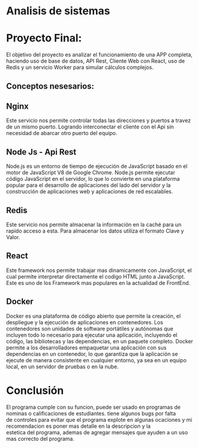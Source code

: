 # Analisis de sistemas
# Proyecto Final: 

El objetivo del proyecto es analizar el funcionamiento de una APP completa, haciendo uso de base de datos, API Rest, Cliente Web con React, uso de Redis y un servicio Worker para simular cálculos complejos. 

## Conceptos nesesarios:

## Nginx

Este servicio nos permite controlar todas las direcciones y puertos a travez de un mismo puerto. Logrando interconectar el cliente con el Api sin necesidad de abarcar otro puerto del equipo.

## Node Js - Api Rest

Node.js es un entorno de tiempo de ejecución de JavaScript basado en el motor de JavaScript V8 de Google Chrome. Node.js permite ejecutar código JavaScript en el servidor, lo que lo convierte en una plataforma popular para el desarrollo de aplicaciones del lado del servidor y la construcción de aplicaciones web y aplicaciones de red escalables.

## Redis

Este servicio nos permite almacenar la información en la caché para un rapido acceso a esta. Para almacenar los datos utiliza el formato Clave y Valor.

## React

Este framework nos permite trabajar mas dinamicamente con JavaScript, el cual permite interpretar directamente el codigo HTML junto a JavaScript. Este es uno de los Framework mas populares en la actualidad de FrontEnd.

## Docker

Docker es una plataforma de código abierto que permite la creación, el despliegue y la ejecución de aplicaciones en contenedores. Los contenedores son unidades de software  portátiles y autónomas que incluyen todo lo necesario para ejecutar una aplicación, incluyendo el código, las bibliotecas y las dependencias, en un paquete completo.    Docker permite a los desarrolladores empaquetar una aplicación con sus dependencias en un contenedor, lo que garantiza que la aplicación se ejecute de manera consistente en  cualquier entorno, ya sea en un equipo local, en un servidor de pruebas o en la nube.

# Conclusión

El programa cumple con su funcion, puede ser usado en programas de nominas o calificaciones de estudiantes. tiene algunos bugs por falta    
de controles para evitar que el programa explote en algunas ocaciones y mi recomendacion es poner mas detalle en la descripcion y la   
estetica del programa, ademas de agregar mensajes que ayuden a un uso mas correcto del programa.  
